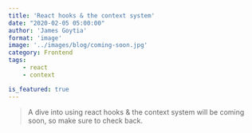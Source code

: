 ```yaml
---
title: 'React hooks & the context system'
date: "2020-02-05 05:00:00"
author: 'James Goytia'
format: 'image'
image: '../images/blog/coming-soon.jpg'
category: Frontend
tags: 
    - react
    - context

is_featured: true
---
```


<blockquote>
<p>A dive into using react hooks & the context system will be coming soon, so make sure to check back.</p>
</blockquote>

